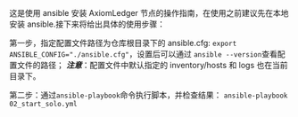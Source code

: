这是使用 ansible 安装 AxiomLedger 节点的操作指南，在使用之前建议先在本地安装 ansible.接下来将给出具体的使用步骤：

第一步，指定配置文件路径为仓库根目录下的 ansible.cfg:
`export ANSIBLE_CONFIG="./ansible.cfg"`，设置后可以通过 `ansible --version`查看配置文件的路径；
**_注意_**：配置文件中默认指定的 inventory/hosts 和 logs 也在当前目录下。

第二步：通过`ansible-playbook`命令执行脚本，并检查结果：
`ansible-playbook 02_start_solo.yml`

